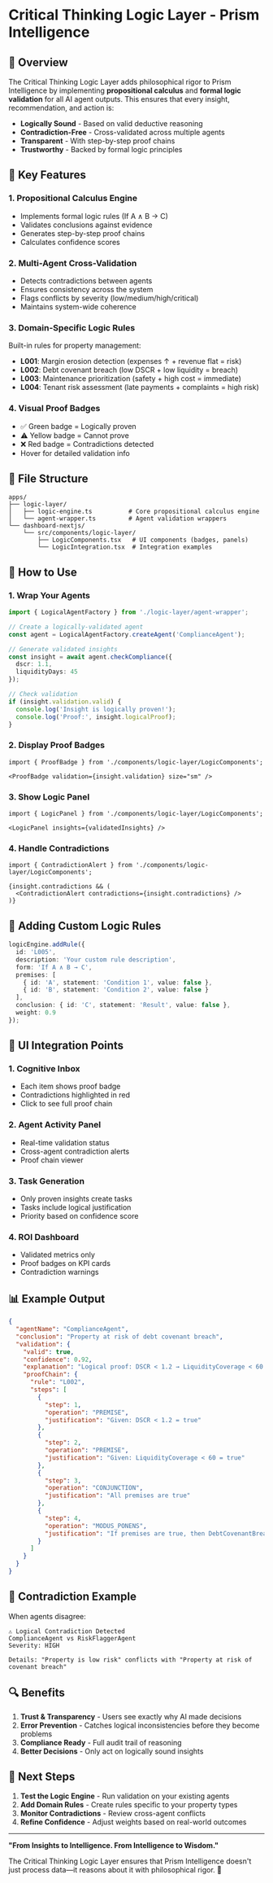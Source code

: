 # Critical Thinking Logic Layer - Prism Intelligence

## 🧠 Overview

The Critical Thinking Logic Layer adds philosophical rigor to Prism Intelligence by implementing **propositional calculus** and **formal logic validation** for all AI agent outputs. This ensures that every insight, recommendation, and action is:

- **Logically Sound** - Based on valid deductive reasoning
- **Contradiction-Free** - Cross-validated across multiple agents
- **Transparent** - With step-by-step proof chains
- **Trustworthy** - Backed by formal logic principles

## 🎯 Key Features

### 1. **Propositional Calculus Engine**
- Implements formal logic rules (If A ∧ B → C)
- Validates conclusions against evidence
- Generates step-by-step proof chains
- Calculates confidence scores

### 2. **Multi-Agent Cross-Validation**
- Detects contradictions between agents
- Ensures consistency across the system
- Flags conflicts by severity (low/medium/high/critical)
- Maintains system-wide coherence

### 3. **Domain-Specific Logic Rules**
Built-in rules for property management:
- **L001**: Margin erosion detection (expenses ↑ + revenue flat = risk)
- **L002**: Debt covenant breach (low DSCR + low liquidity = breach)
- **L003**: Maintenance prioritization (safety + high cost = immediate)
- **L004**: Tenant risk assessment (late payments + complaints = high risk)

### 4. **Visual Proof Badges**
- ✅ Green badge = Logically proven
- ⚠️ Yellow badge = Cannot prove
- ❌ Red badge = Contradictions detected
- Hover for detailed validation info

## 📁 File Structure

```
apps/
├── logic-layer/
│   ├── logic-engine.ts          # Core propositional calculus engine
│   └── agent-wrapper.ts         # Agent validation wrappers
└── dashboard-nextjs/
    └── src/components/logic-layer/
        ├── LogicComponents.tsx   # UI components (badges, panels)
        └── LogicIntegration.tsx  # Integration examples
```

## 🚀 How to Use

### 1. **Wrap Your Agents**

```typescript
import { LogicalAgentFactory } from './logic-layer/agent-wrapper';

// Create a logically-validated agent
const agent = LogicalAgentFactory.createAgent('ComplianceAgent');

// Generate validated insights
const insight = await agent.checkCompliance({
  dscr: 1.1,
  liquidityDays: 45
});

// Check validation
if (insight.validation.valid) {
  console.log('Insight is logically proven!');
  console.log('Proof:', insight.logicalProof);
}
```

### 2. **Display Proof Badges**

```tsx
import { ProofBadge } from './components/logic-layer/LogicComponents';

<ProofBadge validation={insight.validation} size="sm" />
```

### 3. **Show Logic Panel**

```tsx
import { LogicPanel } from './components/logic-layer/LogicComponents';

<LogicPanel insights={validatedInsights} />
```

### 4. **Handle Contradictions**

```tsx
import { ContradictionAlert } from './components/logic-layer/LogicComponents';

{insight.contradictions && (
  <ContradictionAlert contradictions={insight.contradictions} />
)}
```

## 🔧 Adding Custom Logic Rules

```typescript
logicEngine.addRule({
  id: 'L005',
  description: 'Your custom rule description',
  form: 'If A ∧ B → C',
  premises: [
    { id: 'A', statement: 'Condition 1', value: false },
    { id: 'B', statement: 'Condition 2', value: false }
  ],
  conclusion: { id: 'C', statement: 'Result', value: false },
  weight: 0.9
});
```

## 🎨 UI Integration Points

### 1. **Cognitive Inbox**
- Each item shows proof badge
- Contradictions highlighted in red
- Click to see full proof chain

### 2. **Agent Activity Panel**
- Real-time validation status
- Cross-agent contradiction alerts
- Proof chain viewer

### 3. **Task Generation**
- Only proven insights create tasks
- Tasks include logical justification
- Priority based on confidence score

### 4. **ROI Dashboard**
- Validated metrics only
- Proof badges on KPI cards
- Contradiction warnings

## 📊 Example Output

```json
{
  "agentName": "ComplianceAgent",
  "conclusion": "Property at risk of debt covenant breach",
  "validation": {
    "valid": true,
    "confidence": 0.92,
    "explanation": "Logical proof: DSCR < 1.2 → LiquidityCoverage < 60 → DebtCovenantBreach = True",
    "proofChain": {
      "rule": "L002",
      "steps": [
        {
          "step": 1,
          "operation": "PREMISE",
          "justification": "Given: DSCR < 1.2 = true"
        },
        {
          "step": 2,
          "operation": "PREMISE",
          "justification": "Given: LiquidityCoverage < 60 = true"
        },
        {
          "step": 3,
          "operation": "CONJUNCTION",
          "justification": "All premises are true"
        },
        {
          "step": 4,
          "operation": "MODUS_PONENS",
          "justification": "If premises are true, then DebtCovenantBreach = True"
        }
      ]
    }
  }
}
```

## 🚨 Contradiction Example

When agents disagree:
```
⚠️ Logical Contradiction Detected
ComplianceAgent vs RiskFlaggerAgent
Severity: HIGH

Details: "Property is low risk" conflicts with "Property at risk of covenant breach"
```

## 🔍 Benefits

1. **Trust & Transparency** - Users see exactly why AI made decisions
2. **Error Prevention** - Catches logical inconsistencies before they become problems
3. **Compliance Ready** - Full audit trail of reasoning
4. **Better Decisions** - Only act on logically sound insights

## 🎯 Next Steps

1. **Test the Logic Engine** - Run validation on your existing agents
2. **Add Domain Rules** - Create rules specific to your property types
3. **Monitor Contradictions** - Review cross-agent conflicts
4. **Refine Confidence** - Adjust weights based on real-world outcomes

---

**"From Insights to Intelligence. From Intelligence to Wisdom."**

The Critical Thinking Logic Layer ensures that Prism Intelligence doesn't just process data—it reasons about it with philosophical rigor. 🚀
